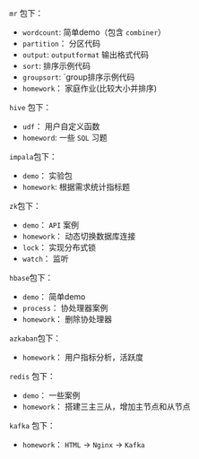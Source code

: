 
`mr` 包下：
- `wordcount`: 简单demo（包含 `combiner`）
- `partition`： 分区代码
- `output`: `outputformat` 输出格式代码
- `sort`: 排序示例代码
- `groupsort`: `group排序示例代码
- `homework`： 家庭作业(比较大小并排序)


`hive` 包下：
- `udf`： 用户自定义函数
- `homeword`: 一些 `SQL` 习题


`impala`包下：
- `demo`： 实验包
- `homework`: 根据需求统计指标题


`zk`包下：
- `demo`： `API` 案例
- `homework`： 动态切换数据库连接
- `lock`： 实现分布式锁
- `watch`： 监听


`hbase`包下：
- `demo`： 简单demo
- `process`： 协处理器案例
- `homework`： 删除协处理器


`azkaban`包下：
- `homework`： 用户指标分析，活跃度

`redis` 包下：
- `demo`： 一些案例
- `homework`： 搭建三主三从，增加主节点和从节点

`kafka` 包下：
- `homework`： `HTML` -> `Nginx` -> `Kafka`
